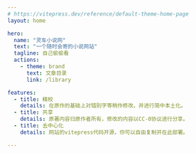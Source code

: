 ```yaml
---
# https://vitepress.dev/reference/default-theme-home-page
layout: home

hero:
  name: "灵车小说网"
  text: "一个随时会寄的小说网站"
  tagline: 自己偷偷看
  actions:
    - theme: brand
      text: 文章目录
      link: /library

features:
  - title: 精校
    details: 在原作的基础上对错别字等稍作修改，并进行简中本土化。
  - title: 共享
    details: 原著内容归原作者所有，修改的内容以CC-0协议进行分享。
  - title: 去中心化
    details: 网站的vitepress代码开源，你可以自由复制并在此部署。

---
```


